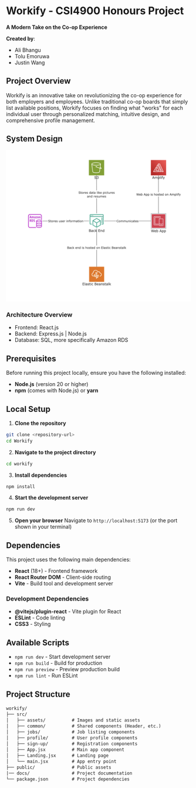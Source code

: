 # Workify - CSI4900 Honours Project  

**A Modern Take on the Co-op Experience**

**Created by**: 
- Ali Bhangu 
- Tolu Emoruwa 
- Justin Wang

## Project Overview

Workify is an innovative take on revolutionizing the co-op experience for both employers and employees. Unlike traditional co-op boards that simply list available positions, Workify focuses on finding what "works" for each individual user through personalized matching, intuitive design, and comprehensive profile management.

## System Design

![System Architecture](./workify/docs/Version1_SysDesign.png)

### Architecture Overview
- Frontend: React.js
- Backend: Express.js | Node.js
- Database: SQL, more specifically Amazon RDS


## Prerequisites
Before running this project locally, ensure you have the following installed:

- **Node.js** (version 20 or higher)
- **npm** (comes with Node.js) or **yarn**

## Local Setup

1. **Clone the repository**
```bash
git clone <repository-url>
cd Workify
```

2. **Navigate to the project directory**
```bash
cd workify
```

3. **Install dependencies**
```bash
npm install
```

4. **Start the development server**
```bash
npm run dev
```

5. **Open your browser**
Navigate to `http://localhost:5173` (or the port shown in your terminal)

## Dependencies

This project uses the following main dependencies:

- **React** (18+) - Frontend framework
- **React Router DOM** - Client-side routing
- **Vite** - Build tool and development server

### Development Dependencies
- **@vitejs/plugin-react** - Vite plugin for React
- **ESLint** - Code linting
- **CSS3** - Styling

## Available Scripts

- `npm run dev` - Start development server
- `npm run build` - Build for production
- `npm run preview` - Preview production build
- `npm run lint` - Run ESLint

## Project Structure

```
workify/
├── src/
│   ├── assets/          # Images and static assets
│   ├── common/          # Shared components (Header, etc.)
│   ├── jobs/            # Job listing components
│   ├── profile/         # User profile components
│   ├── sign-up/         # Registration components
│   ├── App.jsx          # Main app component
│   ├── Landing.jsx      # Landing page
│   └── main.jsx         # App entry point
├── public/              # Public assets
|── docs/                # Project documentation
└── package.json         # Project dependencies
